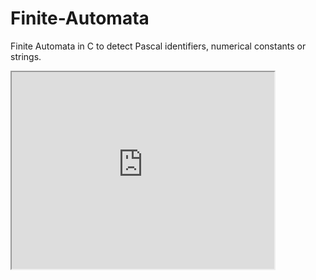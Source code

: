 # Finite-Automata
Finite Automata in C to detect Pascal identifiers, numerical constants or strings.

<iframe width="420" height="315"
src="https://www.youtube.com/embed/tgbNymZ7vqY">
</iframe>
